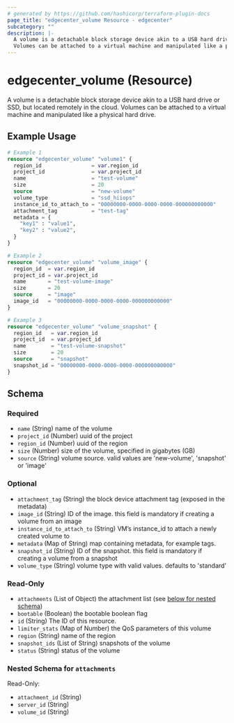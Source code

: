 ```yaml
---
# generated by https://github.com/hashicorp/terraform-plugin-docs
page_title: "edgecenter_volume Resource - edgecenter"
subcategory: ""
description: |-
  A volume is a detachable block storage device akin to a USB hard drive or SSD, but located remotely in the cloud.
  Volumes can be attached to a virtual machine and manipulated like a physical hard drive.
---
```


# edgecenter_volume (Resource)

A volume is a detachable block storage device akin to a USB hard drive or SSD, but located remotely in the cloud.
Volumes can be attached to a virtual machine and manipulated like a physical hard drive.

## Example Usage

```terraform
# Example 1
resource "edgecenter_volume" "volume1" {
  region_id                = var.region_id
  project_id               = var.project_id
  name                     = "test-volume"
  size                     = 20
  source                   = "new-volume"
  volume_type              = "ssd_hiiops"
  instance_id_to_attach_to = "00000000-0000-0000-0000-000000000000"
  attachment_tag           = "test-tag"
  metadata = {
    "key1" : "value1",
    "key2" : "value2",
  }
}

# Example 2
resource "edgecenter_volume" "volume_image" {
  region_id  = var.region_id
  project_id = var.project_id
  name       = "test-volume-image"
  size       = 20
  source     = "image"
  image_id   = "00000000-0000-0000-0000-000000000000"
}

# Example 3
resource "edgecenter_volume" "volume_snapshot" {
  region_id   = var.region_id
  project_id  = var.project_id
  name        = "test-volume-snapshot"
  size        = 20
  source      = "snapshot"
  snapshot_id = "00000000-0000-0000-0000-000000000000"
}
```

<!-- schema generated by tfplugindocs -->
## Schema

### Required

- `name` (String) name of the volume
- `project_id` (Number) uuid of the project
- `region_id` (Number) uuid of the region
- `size` (Number) size of the volume, specified in gigabytes (GB)
- `source` (String) volume source. valid values are 'new-volume', 'snapshot' or 'image'

### Optional

- `attachment_tag` (String) the block device attachment tag (exposed in the metadata)
- `image_id` (String) ID of the image. this field is mandatory if creating a volume from an image
- `instance_id_to_attach_to` (String) VM’s instance_id to attach a newly created volume to
- `metadata` (Map of String) map containing metadata, for example tags.
- `snapshot_id` (String) ID of the snapshot. this field is mandatory if creating a volume from a snapshot
- `volume_type` (String) volume type with valid values. defaults to 'standard'

### Read-Only

- `attachments` (List of Object) the attachment list (see [below for nested schema](#nestedatt--attachments))
- `bootable` (Boolean) the bootable boolean flag
- `id` (String) The ID of this resource.
- `limiter_stats` (Map of Number) the QoS parameters of this volume
- `region` (String) name of the region
- `snapshot_ids` (List of String) snapshots of the volume
- `status` (String) status of the volume

<a id="nestedatt--attachments"></a>
### Nested Schema for `attachments`

Read-Only:

- `attachment_id` (String)
- `server_id` (String)
- `volume_id` (String)


